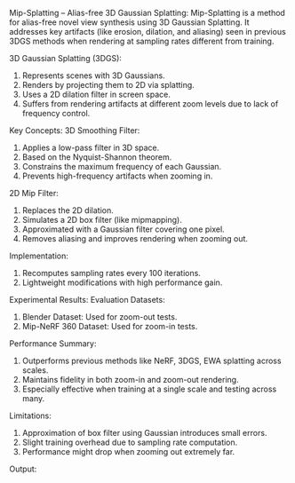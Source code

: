Mip-Splatting – Alias-free 3D Gaussian Splatting:
Mip-Splatting is a method for alias-free novel view synthesis using 3D Gaussian Splatting. It addresses key artifacts (like erosion, dilation, and aliasing) seen in previous 3DGS methods when rendering at sampling rates different from training.

3D Gaussian Splatting (3DGS):
1) Represents scenes with 3D Gaussians.
2) Renders by projecting them to 2D via splatting.
3) Uses a 2D dilation filter in screen space.
4) Suffers from rendering artifacts at different zoom levels due to lack of frequency control.

Key Concepts:
3D Smoothing Filter:
1. Applies a low-pass filter in 3D space.
2. Based on the Nyquist-Shannon theorem.
3. Constrains the maximum frequency of each Gaussian.
4. Prevents high-frequency artifacts when zooming in.

2D Mip Filter:
1. Replaces the 2D dilation.
2. Simulates a 2D box filter (like mipmapping).
3. Approximated with a Gaussian filter covering one pixel.
4. Removes aliasing and improves rendering when zooming out.

Implementation:
1. Recomputes sampling rates every 100 iterations.
2. Lightweight modifications with high performance gain.

Experimental Results:
Evaluation Datasets:
1. Blender Dataset: Used for zoom-out tests.
2. Mip-NeRF 360 Dataset: Used for zoom-in tests.

Performance Summary:
1. Outperforms previous methods like NeRF, 3DGS, EWA splatting across scales.
2. Maintains fidelity in both zoom-in and zoom-out rendering.
3. Especially effective when training at a single scale and testing across many.

Limitations:
1. Approximation of box filter using Gaussian introduces small errors.
2. Slight training overhead due to sampling rate computation.
3. Performance might drop when zooming out extremely far.

Output:

